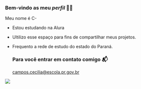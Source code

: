 ### Bem-vindo as meu _perfil_ 👋💙

Meu nome é C-
- Estou estudando na Alura
- Ultilizo esse espaço para fins de compartilhar meus projetos.
- Frequento a rede de estudo do estado do Paraná.

  ### Para você entrar em contato comigo 📬

  campos.cecilia@escola.pr.gov.br


![](https://media1.tenor.com/m/adgjMlP1ADQAAAAd/i-phonedo-last-of-us.gif)
